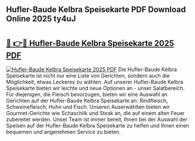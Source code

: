 ## Hufler-Baude Kelbra Speisekarte PDF Download Online 2025 ty4uJ

# <h2><a href="http://gc8mhb.nevu.top/?p=Hufler-Baude+Kelbra+Speisekarte">🔗 👉🔴 Hufler-Baude Kelbra Speisekarte 2025 PDF</a></h2>

[![Hufler-Baude Kelbra Speisekarte 2025 PDF](https://i.imgur.com/dBaPXMq.png)](http://gc8mhb.nevu.top/?p=Hufler-Baude+Kelbra+Speisekarte)
Die Hufler-Baude Kelbra Speisekarte ist nicht nur eine Liste von Gerichten, sondern auch die Möglichkeit, etwas Leckeres zu wählen. Auf unserer Hufler-Baude Kelbra Speisekarte bieten wir leichte und neue Optionen an - unser Salatbereich. Für diejenigen, die Fleisch bevorzugen, bieten wir eine Auswahl an Gerichten auf der Hufler-Baude Kelbra Speisekarte an: Rindfleisch, Schweinefleisch, Huhn und Fisch. Unseren Auserwählten bieten wir Gourmet-Gerichte wie Schaschlik und Steak an, die auf einem alten Feuer zubereitet werden. Unser Team ist immer bereit, Ihnen bei der Auswahl der Speisen auf der Hufler-Baude Kelbra Speisekarte zu helfen und Ihnen einen bequemen und angenehmen Service zu bieten.
